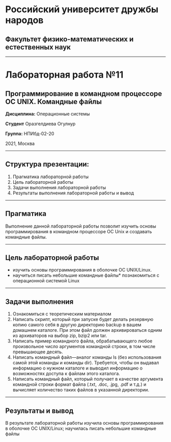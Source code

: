 # Российский университет дружбы народов

## Факультет физико-математических и естественных наук
***
# Лабораторная работа №11
## Программирование в командном процессоре ОС UNIX. Командные файлы 


**Дисциплина:** Операционные системы

**Студент** Оразгелдиева Огулнур

**Группа:** НПИбд-02-20

2021, Москва

***

## Структура презентации:

1. Прагматика лабораторной работы
2. Цель лабораторной работы
3. Задачи выполнения лабораторной работы
4. Результаты выполнения лабораторной работы и вывод

***

## Прагматика

Выполнение данной лабораторной работы позволит изучить основы программирования в командном процессоре ОС Unix и создавать командные файлы.

***

## Цель лабораторной работы

* изучить основы программирования в оболочке ОС UNIX/Linux. 
* научиться писать небольшие командные файлы* познакомиться с операционной системой Linux

***

## Задачи выполнения

1. Ознакомиться с теоретическим материалом
2. Написать скрипт, который при запуске будет делать резервную копию самого себя в другую директорию backup в вашем домашнем каталоге. При этом файл должен архивироваться одним из архиваторов на выбор zip, bzip2 или tar.
3. Написать пример командного файла, обрабатывающего любое произвольное число аргументов командной строки, в том числе превышающее десять. 
4. Написать командный файл—аналог команды ls (без использования самой этой команды и команды dir). Требуется, чтобы он выдавал информацию о нужном каталоге и выводил информацию о возможностях доступа к файлам этого каталога.
5. Написать командный файл, который получает в качестве аргумента командной строки формат файла (.txt, .doc, .jpg, .pdf и т.д.) и вычисляет количество таких файлов в указанной директории.


***

## Результаты и вывод

В результате лабораторной работы
 изучила основы программирования в оболочке ОС UNIX/Linux; научилась писать небольшие командные файлы
